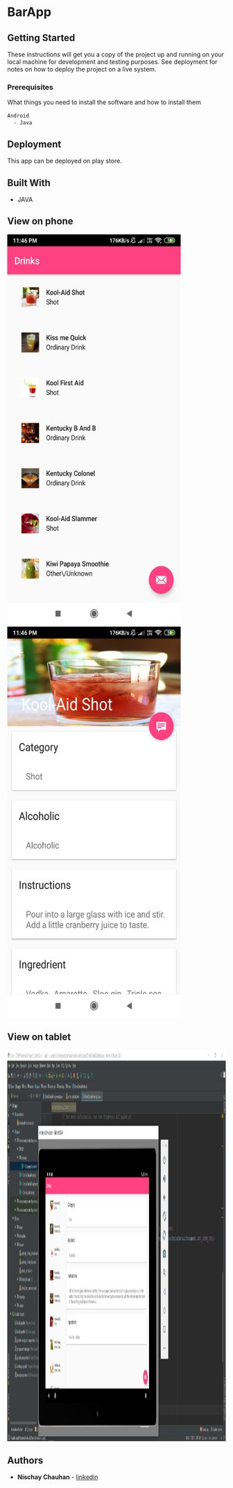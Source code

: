 # BarApp 

## Getting Started

These instructions will get you a copy of the project up and running on your local machine for development and testing purposes. See deployment for notes on how to deploy the project on a live system. 

### Prerequisites

What things you need to install the software and how to install them

```
Android
  - Java
```
## Deployment

This app can be deployed on play store. 

## Built With

* JAVA

## View on phone
<img src="https://github.com/NischayChauhan/BarApp/blob/master/phone_1.png" width="400" height="900">
<img src="https://github.com/NischayChauhan/BarApp/blob/master/phone_2.png" width="400" height="900">

## View on tablet
<img src="https://github.com/NischayChauhan/BarApp/blob/master/tab_output.png" width="1000" height="900">

## Authors

* **Nischay Chauhan** - [linkedin](https://www.linkedin.com/in/nischaychauhan/)

